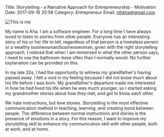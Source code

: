 Title: Storytelling - a Narrative Approach for Entrepreneurship - Motivation
Date: 2017-09-16 20:58
Category: Entrepreneur
Email:  nlhkha@gmail.com

![This is me](https://www.gravatar.com/avatar/ab6875791f17d39ea33e09cdba38c1fa.jpg?s=512&r=g)

My name is Kha. I am a software engineer. For a long time I have always loved to listen to stories from other people. Everyone has an interesting story of his or her life to tell, regardless of that person is a homeless person or a wealthy businessman/businesswoman, given with the right storytelling approach. I noticed that when I am immersed in what the other person says, I need to use the bathroom more often than I normally would. No further explanation can be provided on this.

In my late 20s, I had the opportunity to witness my grandfather's having passed away. I felt a void in my feeling because I did not know much about his life before I was born. My grandfather's departure made me interested in how he had lived his life when he was much younger, so I started asking my grandmother stories about how they met, and got to know each other. 

We hate instructions, but love stories. Storytelling is the most effective communication method in teaching, learning, and creating bond between people. The difference between normal instructions and stories is the presence of emotions in a story. For this reason, I want to improve my storytelling skill to enhance my communication skill with other people, both at work, and at home.
